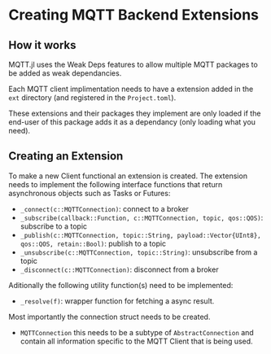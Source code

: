 # Creating MQTT Backend Extensions

## How it works

MQTT.jl uses the Weak Deps features to allow multiple MQTT packages to be added as weak dependancies. 

Each MQTT client implimentation needs to have a extension added in the `ext` directory (and registered in the `Project.toml`).

These extensions and their packages they implement are only loaded if the end-user of this package adds it as a dependancy (only loading what you need).

## Creating an Extension

To make a new Client functional an extension is created. The extension needs to implement the following interface functions that return asynchronous objects such as Tasks or Futures:

* `_connect(c::MQTTConnection)`: connect to a broker
* `_subscribe(callback::Function, c::MQTTConnection, topic, qos::QOS)`: subscribe to a topic
* `_publish(c::MQTTConnection, topic::String, payload::Vector{UInt8}, qos::QOS, retain::Bool)`: publish to a topic
* `_unsubscribe(c::MQTTConnection, topic::String)`: unsubscribe from a topic
* `_disconnect(c::MQTTConnection)`: disconnect from a broker

Aditionally the following utility function(s) need to be implemented:

* `_resolve(f)`: wrapper function for fetching a async result.

Most importantly the connection struct needs to be created.

* `MQTTConnection` this needs to be a subtype of `AbstractConnection` and contain all information specific to the MQTT Client that is being used.